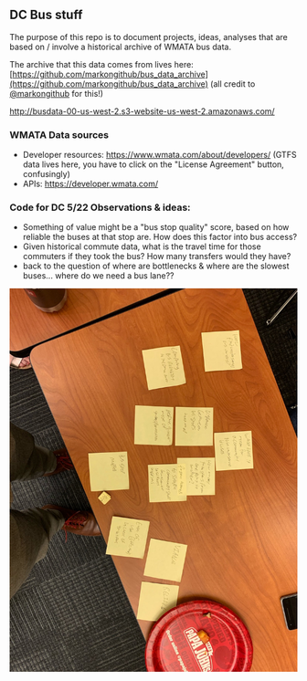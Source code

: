 ## DC Bus stuff
The purpose of this repo is to document projects, ideas, analyses that are based on / involve a historical archive of WMATA bus data.

The archive that this data comes from lives here: [https://github.com/markongithub/bus_data_archive](https://github.com/markongithub/bus_data_archive) (all credit to [@markongithub](https://github.com/markongithub) for this!)

http://busdata-00-us-west-2.s3-website-us-west-2.amazonaws.com/



### WMATA Data sources
- Developer resources: https://www.wmata.com/about/developers/ (GTFS data lives here, you have to click on the "License Agreement" button, confusingly)
- APIs: https://developer.wmata.com/

### Code for DC 5/22 Observations & ideas:
- Something of value might be a "bus stop quality" score, based on how reliable the buses at that stop are. How does this factor into bus access?
- Given historical commute data, what is the travel time for those commuters if they took the bus? How many transfers would they have?
- back to the question of where are bottlenecks & where are the slowest buses... where do we need a bus lane??

![sticky notes from 5/22](1576677226801555591.jpg)
